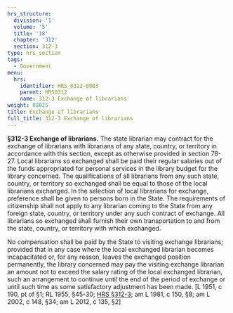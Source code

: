```yaml
---
hrs_structure:
  division: '1'
  volume: '5'
  title: '18'
  chapter: '312'
  section: 312-3
type: hrs_section
tags:
  - Government
menu:
  hrs:
    identifier: HRS_0312-0003
    parent: HRS0312
    name: 312-3 Exchange of librarians
weight: 88025
title: Exchange of librarians
full_title: 312-3 Exchange of librarians
---
```

**§312-3 Exchange of librarians.** The state librarian may contract for the exchange of librarians with librarians of any state, country, or territory in accordance with this section, except as otherwise provided in section 78-27\. Local librarians so exchanged shall be paid their regular salaries out of the funds appropriated for personal services in the library budget for the library concerned. The qualifications of all librarians from any such state, country, or territory so exchanged shall be equal to those of the local librarians exchanged. In the selection of local librarians for exchange, preference shall be given to persons born in the State. The requirements of citizenship shall not apply to any librarian coming to the State from any foreign state, country, or territory under any such contract of exchange. All librarians so exchanged shall furnish their own transportation to and from the state, country, or territory with which exchanged.

No compensation shall be paid by the State to visiting exchange librarians; provided that in any case where the local exchanged librarian becomes incapacitated or, for any reason, leaves the exchanged position permanently, the library concerned may pay the visiting exchange librarian an amount not to exceed the salary rating of the local exchanged librarian, such an arrangement to continue until the end of the period of exchange or until such time as some satisfactory adjustment has been made. [L 1951, c 190, pt of §1; RL 1955, §45-30; [HRS §312-3](/title-18/chapter-312/section-312-3/); am L 1981, c 150, §8; am L 2002, c 148, §34; am L 2012, c 135, §2]
